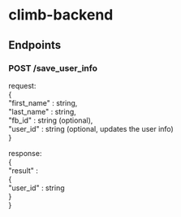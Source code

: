 # climb-backend

## Endpoints

### POST /save_user_info
request:  
{  
  "first_name"  :   string,  
  "last_name"   :   string,  
  "fb_id"       :   string (optional),  
  "user_id"     :   string (optional, updates the user info)  
}  

response:  
{  
  "result"   :  
    {  
      "user_id"   :   string  
    }  
}  
